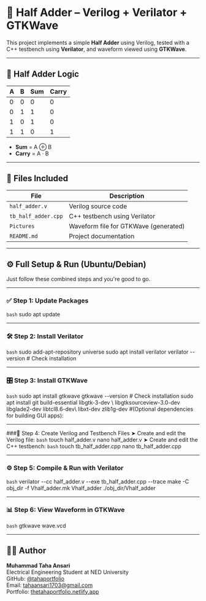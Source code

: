 # 🔢 Half Adder – Verilog + Verilator + GTKWave

This project implements a simple **Half Adder** using Verilog, tested with a C++ testbench using **Verilator**, and waveform viewed using **GTKWave**.

---

## 🧠 Half Adder Logic

| A | B | Sum | Carry |
|---|---|-----|-------|
| 0 | 0 |  0  |   0   |
| 0 | 1 |  1  |   0   |
| 1 | 0 |  1  |   0   |
| 1 | 1 |  0  |   1   |

- **Sum** = A ⊕ B  
- **Carry** = A · B

---

## 📁 Files Included

| File               | Description                          |
|--------------------|--------------------------------------|
| `half_adder.v`     | Verilog source code                  |
| `tb_half_adder.cpp`| C++ testbench using Verilator        |
| `Pictures`         | Waveform file for GTKWave (generated)|
| `README.md`        | Project documentation                |

---

## ⚙️ Full Setup & Run (Ubuntu/Debian)

Just follow these combined steps and you're good to go.

---

### ✅ Step 1: Update Packages
```bash```
sudo apt update

---

### 🛠️ Step 2: Install Verilator
```bash```
sudo add-apt-repository universe
sudo apt install verilator
verilator --version    # Check installation

---

### 🎛️ Step 3: Install GTKWave
```bash```
sudo apt install gtkwave
gtkwave --version      # Check installation
sudo apt install git build-essential libgtk-3-dev \ libgtksourceview-3.0-dev libglade2-dev libtcl8.6-dev\ libxt-dev zlib1g-dev       #(Optional dependencies for building GUI apps):

---

###🧾 Step 4: Create Verilog and Testbench Files
➤ Create and edit the Verilog file:
```bash```
touch half_adder.v
nano half_adder.v
➤ Create and edit the C++ testbench:
```bash```
touch tb_half_adder.cpp
nano tb_half_adder.cpp

---

### ⚙️ Step 5: Compile & Run with Verilator
```bash```
verilator --cc half_adder.v --exe tb_half_adder.cpp --trace
make -C obj_dir -f Vhalf_adder.mk Vhalf_adder
./obj_dir/Vhalf_adder

---

### 📊 Step 6: View Waveform in GTKWave
```bash```
gtkwave wave.vcd

---

## 👨‍💻 Author

**Muhammad Taha Ansari**  
Electrical Engineering Student at NED University  
GitHub: [@tahaportfolio](https://github.com/Muhammad-Taha-Ansari)  
Email: tahaansari1703@gmail.com  
Portfolio: [thetahaportfolio.netlify.app](https://thetahaportfolio.netlify.app)
